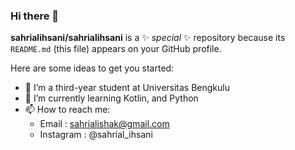 ### Hi there 👋

**sahrialihsani/sahrialihsani** is a ✨ _special_ ✨ repository because its `README.md` (this file) appears on your GitHub profile.

Here are some ideas to get you started:

- 🔭 I’m a third-year student at Universitas Bengkulu
- 🌱 I’m currently learning Kotlin, and Python
- 📫 How to reach me: 
  -  Email : sahrialishak@gmail.com
  -  Instagram : @sahrial_ihsani
